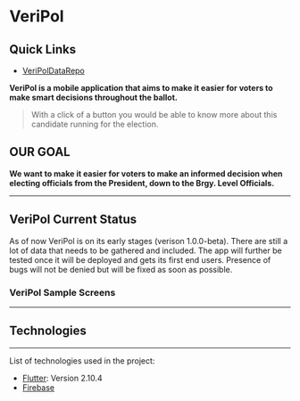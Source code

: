 # VeriPol

## Quick Links
* [VeriPolDataRepo](https://github.com/Lion1446/Veripol_Data)


**VeriPol is a mobile application that aims to make it easier for voters to make smart decisions throughout the ballot.** 

> With a click of a button you would be able to know more about this candidate running for the election.

## OUR GOAL
**We want to make it easier for voters to make an informed decision when electing officials from the President, down to the Brgy. Level Officials.**

***
## VeriPol Current Status
As of now VeriPol is on its early stages (verison 1.0.0-beta). There are still a lot of data that needs to be gathered and included. The app will further be tested once it will be deployed and gets its first end users. Presence of bugs will not be denied but will be fixed as soon as possible. 

### VeriPol Sample Screens




***
## Technologies
***
List of technologies used in the project:
* [Flutter](https://flutter.dev/): Version 2.10.4
* [Firebase](https://firebase.google.com/)














